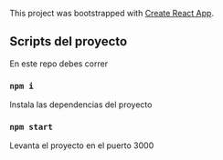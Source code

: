 This project was bootstrapped with [Create React App](https://github.com/facebook/create-react-app).

## Scripts del proyecto

En este repo debes correr

### `npm i`
Instala las dependencias del proyecto

### `npm start`
Levanta el proyecto en el puerto 3000

